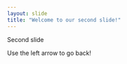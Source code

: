 ```yaml
---
layout: slide
title: "Welcome to our second slide!"
---
```

Second  slide 

Use the left arrow to go back!
